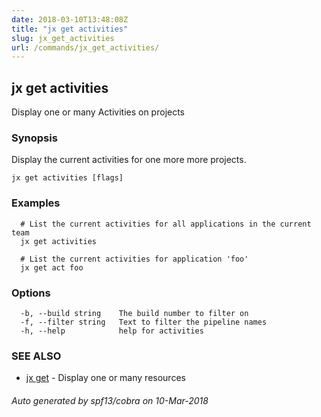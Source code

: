 ```yaml
---
date: 2018-03-10T13:48:08Z
title: "jx get activities"
slug: jx_get_activities
url: /commands/jx_get_activities/
---
```

## jx get activities

Display one or many Activities on projects

### Synopsis

Display the current activities for one more more projects.

```
jx get activities [flags]
```

### Examples

```
  # List the current activities for all applications in the current team
  jx get activities
  
  # List the current activities for application 'foo'
  jx get act foo
```

### Options

```
  -b, --build string    The build number to filter on
  -f, --filter string   Text to filter the pipeline names
  -h, --help            help for activities
```

### SEE ALSO

* [jx get](/commands/jx_get/)	 - Display one or many resources

###### Auto generated by spf13/cobra on 10-Mar-2018
